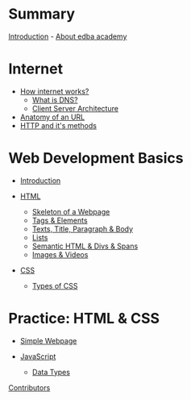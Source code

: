 # Summary

<!-- Prefix -->
[Introduction](./ReadMe.md)
    - [About edba academy](./edba-academy.md)

# Internet

- [How internet works?](./internet/how-internet-works.md)
    - [What is DNS?](./internet/what-is-dns.md)
    - [Client Server Architecture](./internet/client-server.md)
- [Anatomy of an URL](./internet/anatomy-of-url.md)
- [HTTP and it's methods](./internet/http-and-methods.md)

# Web Development Basics

- [Introduction](./web-development-basics/introduction.md)
- [HTML](./web-development-basics/html-1-intro.md)
    - [Skeleton of a Webpage](./web-development-basics/html-2-skeleton.md)
    - [Tags & Elements](./web-development-basics/html-tags-elements.md)
    - [Texts, Title, Paragraph & Body](./web-development-basics/html-texts-title-para-body.md)
    - [Lists](./web-development-basics/html-lists.md)
    - [Semantic HTML & Divs & Spans](./web-development-basics/html-semantic-divs-spans.md)
    - [Images & Videos](./web-development-basics/html-images-videos.md)
    <!-- - [Forms](./web-development-basics/html-forms.md) -->
    <!-- - [Links & Anchor Tag](./web-development-basics/html-links-anchor-tags.md) -->
    <!-- - [Tables](./web-development-basics/html-tables.md) -->

- [CSS](./web-development-basics/css-intro.md)
    - [Types of CSS](./web-development-basics/css-types.md)

# Practice: HTML & CSS
- [Simple Webpage](./web-development-basics/html-project-webpage.md)


- [JavaScript]()
    - [Data Types]()


[Contributors]()
